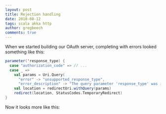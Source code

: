 ```yaml
---
layout: post
title: Rejection handling
date: 2018-08-12
tags: scala akka http
author: gregbeech
comments: true
---
```





When we started building our OAuth server, completing with errors looked something like this:

```scala
parameter('response_type) {
  case "authorization_code" => // ...
  case _ =>
    val params = Uri.Query(
      "error" -> "unsupported_response_type",
      "error_description" -> "The query parameter 'response_type' was invalid")
    val location = redirectUri.withQuery(params)
    redirect(location, StatusCodes.TemporaryRedirect)
}
```

Now it looks more like this:




